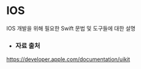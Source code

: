 # IOS 
IOS 개발을 위해 필요한 Swift 문법 및 도구들에 대한 설명   
    
* ### 자료 출처   
<https://developer.apple.com/documentation/uikit>